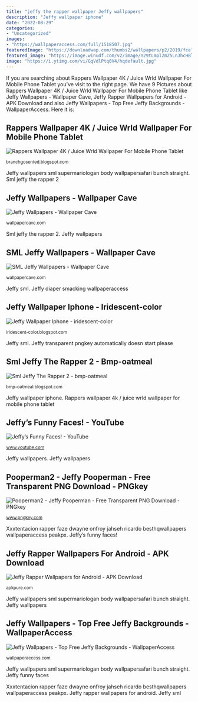 ```yaml
---
title: "jeffy the rapper wallpaper Jeffy wallpapers"
description: "Jeffy wallpaper iphone"
date: "2022-08-29"
categories:
- "Uncategorized"
images:
- "https://wallpaperaccess.com/full/1518507.jpg"
featuredImage: "https://downloadwap.com/thumbs2/wallpapers/p2/2019/fcelebs/20/j9tyd10413535349.jpg"
featured_image: "https://image.winudf.com/v2/image/Y29tLmplZmZ5LnJhcHBlci50d29wdXBwZXRzbWwuTWFpbkFwcF9zY3JlZW5fMl8xNTE5MzUzNzk2XzAyNg/screen-2.jpg?fakeurl=1&amp;type=.jpg"
image: "https://i.ytimg.com/vi/GqVdlPtq0V4/hqdefault.jpg"
---
```


If you are searching about Rappers Wallpaper 4K / Juice Wrld Wallpaper For Mobile Phone Tablet you've visit to the right page. We have 9 Pictures about Rappers Wallpaper 4K / Juice Wrld Wallpaper For Mobile Phone Tablet like Jeffy Wallpapers - Wallpaper Cave, Jeffy Rapper Wallpapers for Android - APK Download and also Jeffy Wallpapers - Top Free Jeffy Backgrounds - WallpaperAccess. Here it is:

## Rappers Wallpaper 4K / Juice Wrld Wallpaper For Mobile Phone Tablet

![Rappers Wallpaper 4K / Juice Wrld Wallpaper For Mobile Phone Tablet](https://besthqwallpapers.com/Uploads/6-6-2020/135307/thumb2-4k-xxxtentacion-fan-art-american-rapper-artwork.jpg "Sml jeffy the rapper 2")

<small>branchgosented.blogspot.com</small>

Jeffy wallpapers sml supermariologan body wallpapersafari bunch straight. Sml jeffy the rapper 2

## Jeffy Wallpapers - Wallpaper Cave

![Jeffy Wallpapers - Wallpaper Cave](https://wallpapercave.com/wp/wp2463738.png "Xxxtentacion rapper faze dwayne onfroy jahseh ricardo besthqwallpapers wallpaperaccess peakpx")

<small>wallpapercave.com</small>

Sml jeffy the rapper 2. Jeffy wallpapers

## SML Jeffy Wallpapers - Wallpaper Cave

![SML Jeffy Wallpapers - Wallpaper Cave](https://wallpapercave.com/wp/wp6959794.jpg "Jeffy sml")

<small>wallpapercave.com</small>

Jeffy sml. Jeffy diaper smacking wallpaperaccess

## Jeffy Wallpaper Iphone - Iridescent-color

![Jeffy Wallpaper Iphone - iridescent-color](https://downloadwap.com/thumbs2/wallpapers/p2/2019/fcelebs/20/j9tyd10413535349.jpg "Xxxtentacion rapper faze dwayne onfroy jahseh ricardo besthqwallpapers wallpaperaccess peakpx")

<small>iridescent-color.blogspot.com</small>

Jeffy sml. Jeffy transparent pngkey automatically doesn start please

## Sml Jeffy The Rapper 2 - Bmp-oatmeal

![Sml Jeffy The Rapper 2 - bmp-oatmeal](https://image.winudf.com/v2/image/Y29tLmplZmZ5LnJhcHBlci50d29wdXBwZXRzbWwuTWFpbkFwcF9zY3JlZW5fMl8xNTE5MzUzNzk2XzAyNg/screen-2.jpg?fakeurl=1&amp;type=.jpg "Jeffy wallpapers")

<small>bmp-oatmeal.blogspot.com</small>

Jeffy wallpaper iphone. Rappers wallpaper 4k / juice wrld wallpaper for mobile phone tablet

## Jeffy’s Funny Faces! - YouTube

![Jeffy’s Funny Faces! - YouTube](https://i.ytimg.com/vi/GqVdlPtq0V4/hqdefault.jpg "Rappers wallpaper 4k / juice wrld wallpaper for mobile phone tablet")

<small>www.youtube.com</small>

Jeffy wallpapers. Jeffy wallpapers

## Pooperman2 - Jeffy Pooperman - Free Transparent PNG Download - PNGkey

![Pooperman2 - Jeffy Pooperman - Free Transparent PNG Download - PNGkey](https://www.pngkey.com/png/full/233-2332789_jeffy-png.png "Jeffy wallpapers sml supermariologan body wallpapersafari bunch straight")

<small>www.pngkey.com</small>

Xxxtentacion rapper faze dwayne onfroy jahseh ricardo besthqwallpapers wallpaperaccess peakpx. Jeffy’s funny faces!

## Jeffy Rapper Wallpapers For Android - APK Download

![Jeffy Rapper Wallpapers for Android - APK Download](https://image.winudf.com/v2/image/Y29tLmFuZHJvbW8uZGV2NjQ4NDQ4LmFwcDczMDU4MV9pY29uXzE1MTY0MzU1OTNfMDc4/icon.png?w=170&amp;fakeurl=1&amp;type=.png "Jeffy rapper wallpapers for android")

<small>apkpure.com</small>

Jeffy wallpapers sml supermariologan body wallpapersafari bunch straight. Jeffy wallpapers

## Jeffy Wallpapers - Top Free Jeffy Backgrounds - WallpaperAccess

![Jeffy Wallpapers - Top Free Jeffy Backgrounds - WallpaperAccess](https://wallpaperaccess.com/full/1518507.jpg "Jeffy transparent pngkey automatically doesn start please")

<small>wallpaperaccess.com</small>

Jeffy wallpapers sml supermariologan body wallpapersafari bunch straight. Jeffy funny faces

Xxxtentacion rapper faze dwayne onfroy jahseh ricardo besthqwallpapers wallpaperaccess peakpx. Jeffy rapper wallpapers for android. Jeffy sml
